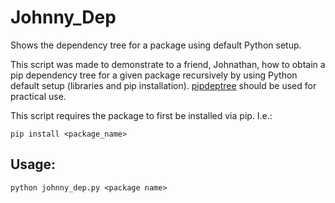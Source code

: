# Johnny_Dep
Shows the dependency tree for a package using default Python setup.  
  
This script was made to demonstrate to a friend, Johnathan, how to obtain a pip dependency tree for a given package recursively by using Python default setup (libraries and pip installation). [pipdeptree](https://pypi.org/project/pipdeptree/) should be used for practical use.  
  
This script requires the package to first be installed via pip. I.e.:
```
pip install <package_name>
```
  
## Usage:  
```
python johnny_dep.py <package name>
```

